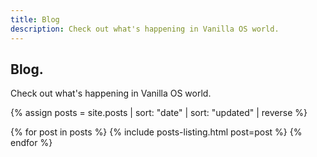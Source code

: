 ```yaml
---
title: Blog
description: Check out what's happening in Vanilla OS world.
---
```


<div class="hero hero-center">
    <div class="container hero-wrapper">
        <div class="hero-text">
            <h2>Blog.</h2>
            <p>Check out what's happening in Vanilla OS world.</p>
        </div>
    </div>
</div>

{% assign posts = site.posts | sort: "date" | sort: "updated" | reverse %}

<section class="page blog">
    <div class="container medium">
        {% for post in posts %}
            {% include posts-listing.html post=post %}
        {% endfor %}
    </div>
</section>
